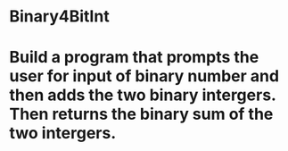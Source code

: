 # Binary4BitInt
# Build a program that prompts the user for input of binary number and then adds the two binary intergers. Then returns the binary sum of the two intergers.